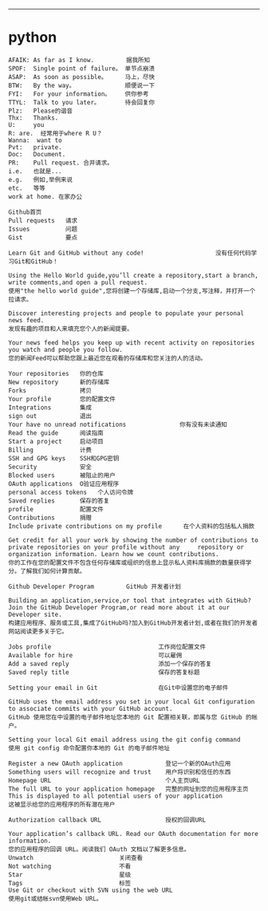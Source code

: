 ----
python
=
    AFAIK: As far as I know.         据我所知
    SPOF:  Single point of failure。 单节点崩溃
    ASAP:  As soon as possible。     马上，尽快
    BTW:   By the way。              顺便说一下
    FYI:   For your information。    供你参考
    TTYL:  Talk to you later。       待会回复你
    Plz:   Please的谐音
    Thx:   Thanks.
    U:     you
    R: are.  经常用于where R U？
    Wanna:  want to
    Pvt:   private.
    Doc:   Document. 
    PR:    Pull request. 合并请求。
    i.e.   也就是... 
    e.g.   例如,举例来说
    etc.   等等
    work at home. 在家办公

    Github首页
    Pull requests   请求
    Issues          问题　
    Gist            要点

    Learn Git and GitHub without any code!                    没有任何代码学习Git和GitHub！

    Using the Hello World guide,you’ll create a repository,start a branch, write comments,and open a pull request.
    使用"the hello world guide",您将创建一个存储库,启动一个分支,写注释，并打开一个拉请求。

    Discover interesting projects and people to populate your personal news feed.
    发现有趣的项目和人来填充您个人的新闻提要。

    Your news feed helps you keep up with recent activity on repositories you watch and people you follow.
    您的新闻Feed可以帮助您跟上最近您在观看的存储库和您关注的人的活动。

    Your repositories   你的仓库
    New repository      新的存储库
    Forks               拷贝
    Your profile        您的配置文件
    Integrations        集成
    sign out            退出
    Your have no unread notifications               你有没有未读通知
    Read the guide      阅读指南
    Start a project     启动项目
    Billing             计费
    SSH and GPG keys    SSH和GPG密钥
    Security            安全
    Blocked users       被阻止的用户
    OAuth applications  O验证应用程序
    personal access tokens   个人访问令牌
    Saved replies       保存的答复
    profile             配置文件
    Contributions       捐赠
    Include private contributions on my profile      在个人资料的包括私人捐款

    Get credit for all your work by showing the number of contributions to private repositories on your profile without any     repository or organization information. Learn how we count contributions.
    你的工作在您的配置文件不包含任何存储库或组织的信息上显示私人资料库捐款的数量获得学分。了解我们如何计算贡献。

    Github Developer Program         GitHub 开发者计划

    Building an application,service,or tool that integrates with GitHub?Join the GitHub Developer Program,or read more about it at our Developer site.
    构建应用程序、服务或工具,集成了GitHub吗?加入到GitHub开发者计划,或者在我们的开发者网站阅读更多关于它。

    Jobs profile                              工作岗位配置文件
    Available for hire                        可以雇佣
    Add a saved reply                         添加一个保存的答复
    Saved reply title                         保存的答复标题

    Setting your email in Git                 在Git中设置您的电子邮件

    GitHub uses the email address you set in your local Git configuration to associate commits with your GitHub account.
    GitHub 使用您在中设置的电子邮件地址您本地的 Git 配置相关联，即属与您 GitHub 的帐户。
    
    Setting your local Git email address using the git config command
    使用 git config 命令配置你本地的 Git 的电子邮件地址

    Register a new OAuth application            登记一个新的OAuth应用
    Something users will recognize and trust    用户将识别和信任的东西
    Homepage URL                                个人主页URL
    The full URL to your application homepage   完整的网址到您的应用程序主页
    This is displayed to all potential users of your application
    这被显示给您的应用程序的所有潜在用户
    
    Authorization callback URL                  授权的回调URL
    
    Your application’s callback URL. Read our OAuth documentation for more information.
    您的应用程序的回调 URL。阅读我们 OAuth 文档以了解更多信息。
    Unwatch                        关闭查看
    Not watching                   不看
    Star                           星级
    Tags                           标签
    Use Git or checkout with SVN using the web URL
    使用git或结帐svn使用Web URL。

